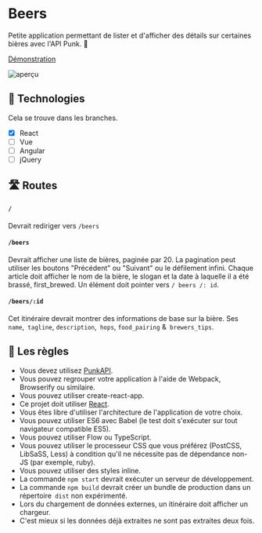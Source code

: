 # Beers

Petite application permettant de lister et d'afficher des détails sur certaines bières avec l'API Punk. 🍺

[Démonstration](https://react-beers.herokuapp.com/beers/)

![aperçu](https://image.ibb.co/gpC3V8/Capture_d_e_cran_2018_06_05_a_12_27_30.png)

## 👜  Technologies

Cela se trouve dans les branches.

- [x] React
- [ ] Vue
- [ ] Angular
- [ ] jQuery

## 🛣  Routes

#### `/`

Devrait rediriger vers `/beers`

#### `/beers`

Devrait afficher une liste de bières, paginée par 20. La pagination peut utiliser les boutons "Précédent" ou "Suivant" ou le défilement infini.
Chaque article doit afficher le nom de la bière, le slogan et la date à laquelle il a été brassé, first_brewed. Un élément doit pointer vers `/ beers /: id`.

#### `/beers/:id`

Cet itinéraire devrait montrer des informations de base sur la bière. Ses `name`,` tagline`, `description`,` hops`, `food_pairing` &` brewers_tips`.

## 📏  Les règles
- Vous devez utilisez [PunkAPI](https://punkapi.com).
- Vous pouvez regrouper votre application à l'aide de Webpack, Browserify ou similaire.
- Vous pouvez utiliser create-react-app.
- Ce projet doit utiliser [React](https://facebook.github.io/react/).
- Vous êtes libre d'utiliser l'architecture de l'application de votre choix.
- Vous pouvez utiliser ES6 avec Babel (le test doit s'exécuter sur tout navigateur compatible ES5).
- Vous pouvez utiliser Flow ou TypeScript.
- Vous pouvez utiliser le processeur CSS que vous préférez (PostCSS, LibSaSS, Less) à condition qu'il ne nécessite pas de dépendance non-JS (par exemple, ruby).
- Vous pouvez utiliser des styles inline.
- La commande `npm start` devrait exécuter un serveur de développement.
- La commande `npm build` devrait créer un bundle de production dans un répertoire` dist` non expérimenté.
- Lors du chargement de données externes, un itinéraire doit afficher un chargeur.
- C'est mieux si les données déjà extraites ne sont pas extraites deux fois.
